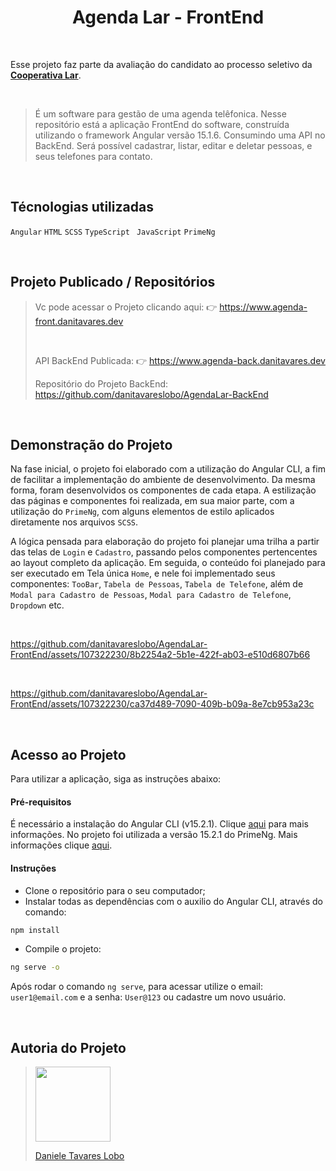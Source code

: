 <h1 align="center"> Agenda Lar - FrontEnd </h1>

<br>

Esse projeto faz parte da avaliação do candidato ao processo seletivo da [**Cooperativa Lar**](https://www.lar.ind.br).

<br>

> É um software para gestão de uma agenda telêfonica. Nesse repositório está a aplicação FrontEnd do software, construída utilizando o framework Angular versão 15.1.6. Consumindo uma API no BackEnd. 
Será possível cadastrar, listar, editar e deletar pessoas, e seus telefones para contato.

<br>

## Técnologias utilizadas

`Angular` `HTML` `SCSS` `TypeScript` ` JavaScript` `PrimeNg` 

<br>

## Projeto Publicado / Repositórios

> Vc pode acessar o Projeto clicando aqui: :point_right: https://www.agenda-front.danitavares.dev
>
> <br>
>
> API BackEnd Publicada: :point_right: https://www.agenda-back.danitavares.dev
>
> Repositório do Projeto BackEnd: https://github.com/danitavareslobo/AgendaLar-BackEnd

<br>

## Demonstração do Projeto
Na fase inicial, o projeto foi elaborado com a utilização do Angular CLI, a fim de facilitar a implementação do ambiente de desenvolvimento. Da mesma forma, foram desenvolvidos os componentes de cada etapa.
A estilização das páginas e componentes foi realizada, em sua maior parte, com a utilização do `PrimeNg`, com alguns elementos de estilo aplicados diretamente nos arquivos `SCSS`.


A lógica pensada para elaboração do projeto foi planejar uma trilha a partir das telas de ``Login`` e ``Cadastro``, passando pelos componentes pertencentes ao layout completo da aplicação. Em seguida, o conteúdo foi planejado para ser executado em Tela única ``Home``, e nele foi implementado seus componentes: ``TooBar``, ``Tabela de Pessoas``, ``Tabela de Telefone``, além de ``Modal para Cadastro de Pessoas``, ``Modal para Cadastro de Telefone``, ``Dropdown`` etc.

<br>


https://github.com/danitavareslobo/AgendaLar-FrontEnd/assets/107322230/8b2254a2-5b1e-422f-ab03-e510d6807b66

<br>


https://github.com/danitavareslobo/AgendaLar-FrontEnd/assets/107322230/ca37d489-7090-409b-b09a-8e7cb953a23c

<br>

## Acesso ao Projeto
Para utilizar a aplicação, siga as instruções abaixo:

#### Pré-requisitos

É necessário a instalação do Angular CLI (v15.2.1). Clique [aqui](https://angular.io/cli) para mais informações.
No projeto foi utilizada a versão 15.2.1 do PrimeNg. Mais informações clique [aqui](https://primeng.org/). 

#### Instruções

- Clone o repositório para o seu computador;
- Instalar todas as dependências com o auxilio do Angular CLI, através do comando: 
```sh 
npm install
```


- Compile o projeto:
```sh 
ng serve -o
```
Após rodar o comando ``ng serve``, para acessar utilize o email: `user1@email.com` e a senha: `User@123` ou cadastre um novo usuário.

<br>

## Autoria do Projeto

<div>

> 
> <a href="https://github.com/danitavareslobo"><img src="https://github.com/danitavareslobo/AgendaLar-FrontEnd/assets/107322230/189a59c9-6a60-4a1f-8989-c814294902cf" width= 120 target="_blank"></a>
<a href="https://github.com/danitavareslobo"> <p >  Daniele Tavares Lobo </p></a>

</div>
